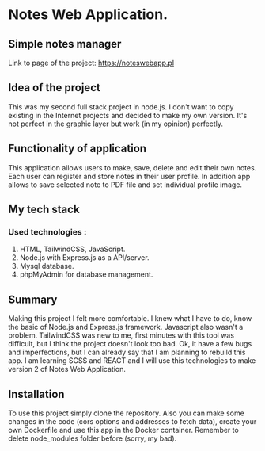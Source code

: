 # **Notes Web Application.**
## Simple notes manager

Link to page of the project: https://noteswebapp.pl

## Idea of the project 
This was my second full stack project in node.js. I don't want to copy existing in the Internet projects and decided to make my own version. It's not perfect in the graphic layer but work (in my opinion) perfectly.

## Functionality of application
This application allows users to make, save, delete and edit their own notes. Each user can register and store notes in their user profile. In addition app allows to save selected note to PDF file and set individual profile image. 

## My tech stack 

### Used technologies :

1. HTML, TailwindCSS, JavaScript.
2. Node.js with Express.js as a API/server.
3. Mysql database.
4. phpMyAdmin for database management.

## Summary
Making this project I felt more comfortable. I knew what I have to do, know the basic of Node.js and Express.js framework. Javascript also wasn't a problem. TailwindCSS was new to me, first minutes with this tool was difficult, but I think the project doesn't look too bad.
Ok, it have a few bugs and imperfections, but I can already say that I am planning to rebuild this app. I am learning SCSS and REACT and I will use this technologies to make version 2 of Notes Web Application.

## Installation

To use this project simply clone the repository. Also you can make some changes in the code (cors options and addresses to fetch data), create your own Dockerfile and use this app in the Docker container. Remember to delete node_modules folder before (sorry, my bad). 
